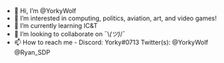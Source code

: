 - 👋 Hi, I’m @YorkyWolf
- 👀 I’m interested in computing, politics, aviation, art, and video games!
- 🌱 I’m currently learning IC&T
- 💞️ I’m looking to collaborate on ¯\\_(ツ)_/¯
- 📫 How to reach me - Discord: Yorky#0713 Twitter(s): @YorkyWolf @Ryan_SDP

<!---
YorkyWolf/YorkyWolf is a ✨ special ✨ repository because its `README.md` (this file) appears on your GitHub profile.
You can click the Preview link to take a look at your changes.
--->
